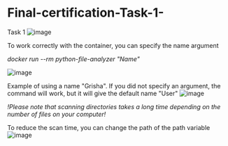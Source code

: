 # Final-certification-Task-1-
Task 1
![image](https://github.com/user-attachments/assets/5d19c0d1-6c57-489d-a493-f24fd830722a)

To work correctly with the container, you can specify the name argument

  *docker run --rm python-file-analyzer "Name"*

![image](https://github.com/user-attachments/assets/38c7e7ee-f98d-47d2-aeba-2c095c1c8eac)

Example of using a name "Grisha". If you did not specify an argument, the command will work, but it will give the default name "User"
![image](https://github.com/user-attachments/assets/c053ff77-f8c3-4d68-a382-26221f5013ae)

  *!Please note that scanning directories takes a long time depending on the number of files on your computer!*

  To reduce the scan time, you can change the path of the path variable
  ![image](https://github.com/user-attachments/assets/8e3d26ce-cce6-42ee-b5d3-0483fd7ed22a)
